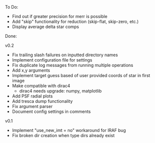 To Do:

* Find out if greater precision for merr is possible
* Add "skip" functionality for reduction (skip-flat, skip-zero, etc.)
* Display average delta star comps

Done:

v0.2
* Fix trailing slash failures on inputted directory names
* Implement configuration file for settings
* Fix duplicate log messages from running multiple operations
* Add x,y arguments
* Implement target guess based of user provided coords of star in first image
* Make compatible with dirac4
    - dirac4 needs upgrade: numpy, matplotlib
* Add PSF radial plots
* Add tresca dump functionality
* Fix argument parser
* Document config settings in comments

v0.1
* Implement "use_new_imt = no" workaround for IRAF bug
* Fix broken dir creation when type dirs already exist
